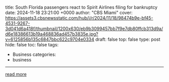 title: South Florida passengers react to Spirit Airlines filing for bankruptcy
date: 2024-11-18 23:21:00 +0000
author: "CBS Miami"
cover: https://assets3.cbsnewsstatic.com/hub/i/r/2024/11/18/98474b9e-bf45-4531-9267-3d041d6a418f/thumbnail/1200x630/eb9b3099457bb7f9e7db80ffcb313d9a/d6e18386613b19a468836ad457b3835e.jpg?v=6125856b135c6847bbc622c9704e0334
draft: false
top: false
type: post
hide: false
toc: false
tags:
  - Business
categories:
  - business
---



[read more](https://www.cbsnews.com/miami/video/south-florida-passengers-react-to-spirit-airlines-filing-for-bankruptcy/)
